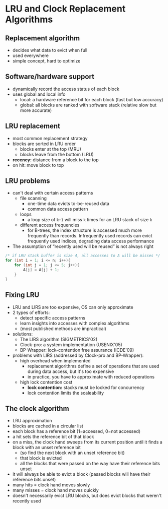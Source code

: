 # LRU and Clock Replacement Algorithms

## Replacement algorithm
- decides what data to evict when full
- used everywhere
- simple concept, hard to optimize

## Software/hardware support
- dynamically record the access status of each block
- uses global and local info
    - local: a hardware reference bit for each block (fast but low accuracy)
    - global: all blocks are ranked with software stack (relative slow but more accurate)

## LRU replacement
- most common replacement strategy
- blocks are sorted in LRU order
    - blocks enter at the top (MRU)
    - blocks leave from the bottom (LRU)
- **recency:** distance from a block to the top
- on hit: move block to top

## LRU problems
- can't deal with certain access patterns
    - file scanning
        - one-time data evicts to-be-reused data
        - common data access pattern
    - loops
        - a loop size of `k+1` will miss `k` times for an LRU stack of size `k`
    - different access frequencies
        - for B-trees, the index structure is accessed much more frequently than records. Infrequently used records can evict frequently used indices, degrading data access performance
- The assumption of “recently used will be reused” is not always right

```c
/* if LRU stack buffer is size 4, all accesses to A will be misses */
for (int i = 1; i <= n; i++){
    for (int j = 1; j <= 5; j++){
        A[j] = A[j] + 1;
    }
}
```

## Fixing LRU
- LRU and LIRS are too expensive, OS can only approximate
- 2 types of efforts:
    - detect specific access patterns
    - learn insights into accesses with complex algorithms
    - (most published methods are impractical)
- solutions:
    - The LIRS algorithm (SIGMETRICS'02)
    - Clock-pro: a system implementation (USENIX'05)
    - BP-Wrapper: lock-contention free assurance (ICDE'09)
- problems with LIRS (addressed by Clock-pro and BP-Wrapper):
    - high overhead when implemented
        - replacement algorithms define a set of operations that are used during data access, but it's too expensive
        - in practice, you have to approximate with reduced operations
    - high lock contention cost
        - **lock contention:** stacks must be locked for concurrency
        - lock contention limits the scaleability

## The clock algorithm
- LRU approximation
- blocks are cached in a circular list
- each block has a reference bit (1=accessed, 0=not accessed)
- a hit sets the reference bit of that block
- on a miss, the clock hand sweeps from its current position until it finds a block with an unset reference bit
    - (so find the next block with an unset reference bit)
    - that block is evicted
    - all the blocks that were passed on the way have their reference bits unset
- it will always be able to evict a block (passed blocks will have their reference bits unset)
- many hits = clock hand moves slowly
- many misses = clock hand moves quickly
- doesn't necessarily evict LRU blocks, but does evict blocks that weren't recently used
